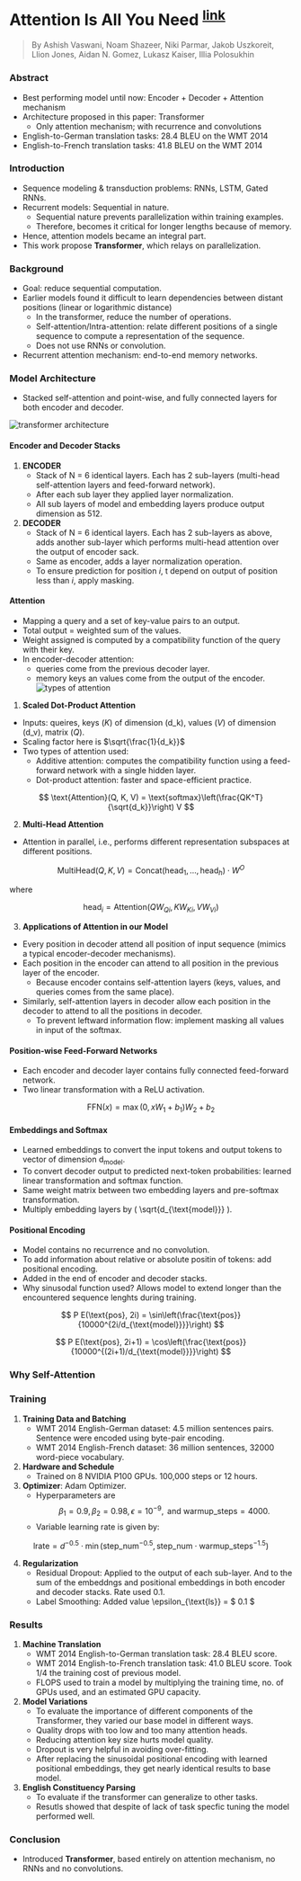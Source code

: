 # Attention Is All You Need <sup>[link](https://arxiv.org/abs/1706.03762)</sup>

> By Ashish Vaswani, Noam Shazeer, Niki Parmar,
Jakob Uszkoreit, Llion Jones, Aidan N. Gomez, Lukasz Kaiser, Illia Polosukhin

### Abstract
- Best performing model until now: Encoder + Decoder + Attention mechanism
- Architecture proposed in this paper: Transformer
    - Only attention mechanism; with recurrence and convolutions
- English-to-German translation tasks: 28.4 BLEU on the WMT 2014
- English-to-French translation tasks: 41.8 BLEU on the WMT 2014

### Introduction
- Sequence modeling & transduction problems: RNNs, LSTM, Gated RNNs.
- Recurrent models: Sequential in nature.
    - Sequential nature prevents parallelization within training examples.
    - Therefore, becomes it critical for longer lengths because of memory.
- Hence, attention models became an integral part.
- This work propose **Transformer**, which relays on parallelization.

### Background
- Goal: reduce sequential computation.
- Earlier models found it difficult to learn dependencies between distant positions (linear or logarithmic distance)
    - In the transformer, reduce the number of operations.
    - Self-attention/Intra-attention: relate different positions of a single sequence to compute a representation of the sequence.
    - Does not use RNNs or convolution.
- Recurrent attention mechanism: end-to-end memory networks.

### Model Architecture
- Stacked self-attention and point-wise, and fully connected layers for both encoder and decoder.

 ![transformer architecture](images/transformer.png)

#### Encoder and Decoder Stacks
1. **ENCODER**
    - Stack of N = 6 identical layers. Each has 2 sub-layers (multi-head self-attention layers and feed-forward network).
    - After each sub layer they applied layer normalization.
    - All sub layers of model and embedding layers produce output dimension as 512.
2. **DECODER**
    - Stack of N = 6 identical layers. Each has 2 sub-layers as above, adds another sub-layer which performs multi-head attention over the output of encoder sack.
    - Same as encoder, adds a layer normalization operation.
    - To ensure prediction for position *i*, t depend on output of position less than *i*, apply masking.

#### Attention
- Mapping a query and a set of key-value pairs to an output.
- Total output = weighted sum of the values.
- Weight assigned is computed by a compatibility function of the query with their key.
- In encoder-decoder attention:
    - queries come from the previous decoder layer.
    - memory keys an values come from the output of the encoder.
 ![types of attention](images/attention.png)

1. **Scaled Dot-Product Attention**
- Inputs: queires, keys (*K*) of dimension (d_k), values (*V*) of dimension (d_v), matrix (*Q*).
- Scaling factor here is $\sqrt{\frac{1}{d_k}}$
- Two types of attention used:
    - Additive attention: computes the compatibility function using a feed-forward network with a single hidden layer.
    - Dot-product attention: faster and space-efficient practice.

$$
\text{Attention}(Q, K, V) = \text{softmax}\left(\frac{QK^T}{\sqrt{d_k}}\right) V
$$

2. **Multi-Head Attention**
- Attention in parallel, i.e., performs different representation subspaces at different positions.

$$
\text{MultiHead}(Q, K, V) = \text{Concat}(\text{head}_1, \ldots, \text{head}_h) \cdot W^O
$$

where

$$
\text{head}_i = \text{Attention}(QW_{Qi}, KW_{Ki}, V W_{Vi})
$$

3. **Applications of Attention in our Model**
- Every position in decoder attend all position of input sequence (mimics a typical encoder-decoder mechanisms).
- Each position in the encoder can attend to all position in the previous layer of the encoder.
    - Because encoder contains self-attention layers (keys, values, and queries comes from the same place).
- Similarly, self-attention layers in decoder allow each position in the decoder to attend to all the positions in decoder.
    - To prevent leftward information flow: implement masking all values in input of the softmax.

#### Position-wise Feed-Forward Networks
- Each encoder and decoder layer contains fully connected feed-forward network.
- Two linear transformation with a ReLU activation.

$$
\text{FFN}(x) = \max(0, xW_1 + b_1)W_2 + b_2
$$

#### Embeddings and Softmax
- Learned embeddings to convert the input tokens and output tokens to vector of dimension d<sub>model</sub>.
- To convert decoder output to predicted next-token probabilities: learned linear transformation and softmax function.
- Same weight matrix between two embedding layers and pre-softmax transformation.
- Multiply embedding layers by \( \sqrt{d_{\text{model}}} \).

#### Positional Encoding
- Model contains no recurrence and no convolution.
- To add information about relative or absolute positin of tokens: add positional encoding.
- Added in the end of encoder and decoder stacks.
- Why sinusodal function used? Allows model to extend longer than the encountered sequence lenghts during training.

$$
P E(\text{pos}, 2i) = \sin\left(\frac{\text{pos}}{10000^{2i/d_{\text{model}}}}\right)
$$

$$
P E(\text{pos}, 2i+1) = \cos\left(\frac{\text{pos}}{10000^{(2i+1)/d_{\text{model}}}}\right)
$$

### Why Self-Attention
 

### Training
1. **Training Data and Batching**
    - WMT 2014 English-German dataset: 4.5 million sentences pairs. Sentence were encoded using byte-pair encoding.
    - WMT 2014 English-French dataset: 36 million sentences, 32000 word-piece vocabulary.
2. **Hardware and Schedule**
    - Trained on 8 NVIDIA P100 GPUs. 100,000 steps or 12 hours.
3. **Optimizer**: Adam Optimizer.
    - Hyperparameters are $$ \beta_1 = 0.9, \beta_2 = 0.98, \epsilon = 10^{-9}, \text{ and } \text{warmup\_steps} = 4000. $$
    - Variable learning rate is given by:

$$
\text{lrate} = d^{-0.5} \cdot \min(\text{step\_num}^{-0.5}, \text{step\_num} \cdot \text{warmup\_steps}^{-1.5})
$$

4. **Regularization**
    - Residual Dropout: Applied to the output of each sub-layer. And to the sum of the embeddngs and positional embeddings in both encoder and decoder stacks. Rate used 0.1.
    - Label Smoothing: Added value \epsilon_{\text{ls}} = $ 0.1 $

### Results
1. **Machine Translation**
    - WMT 2014 English-to-German translation task: 28.4 BLEU score.
    - WMT 2014 English-to-French translation task: 41.0 BLEU score. Took 1/4 the training cost of previous model.
    - FLOPS used to train a model by multiplying the training time, no. of GPUs used, and an estimated GPU capacity.
2. **Model Variations**
    - To evaluate the importance of different components of the Transformer, they varied our base model in different ways.
    - Quality drops with too low and too many attention heads.
    - Reducing attention key size hurts model quality.
    - Dropout is very helpful in avoiding over-fitting.
    - After replacing the sinusoidal positional encoding with learned positional embeddings, they get nearly identical results to base model.
3. **English Constituency Parsing**
    - To evaluate if the transformer can generalize to other tasks.
    - Resutls showed that despite of lack of task specfic tuning the model performed well.

### Conclusion
- Introduced **Transformer**, based entirely on attention mechanism, no RNNs and no convolutions.
